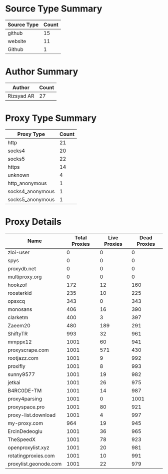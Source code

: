 # Source Type Summary

| Source Type | Count |
|-------------|-------|
| github | 15 |
| website | 11 |
| Github | 1 |


# Author Summary

| Author | Count |
|--------|-------|
| Rizsyad AR | 27 |


# Proxy Type Summary

| Proxy Type | Count |
|------------|-------|
| http | 21 |
| socks4 | 20 |
| socks5 | 22 |
| https | 14 |
| unknown | 4 |
| http_anonymous | 1 |
| socks4_anonymous | 1 |
| socks5_anonymous | 1 |


# Proxy Details

| Name | Total Proxies | Live Proxies | Dead Proxies |
|------|---------------|--------------|---------------|
| zloi-user | 0 | 0 | 0 |
| spys | 0 | 0 | 0 |
| proxydb.net | 0 | 0 | 0 |
| multiproxy.org | 0 | 0 | 0 |
| hookzof | 172 | 12 | 160 |
| roosterkid | 235 | 10 | 225 |
| opsxcq | 343 | 0 | 343 |
| monosans | 406 | 16 | 390 |
| clarketm | 400 | 3 | 397 |
| Zaeem20 | 480 | 189 | 291 |
| ShiftyTR | 993 | 32 | 961 |
| mmppx12 | 1001 | 60 | 941 |
| proxyscrape.com | 1001 | 571 | 430 |
| rootjazz.com | 1001 | 9 | 992 |
| proxifly | 1001 | 8 | 993 |
| sunny9577 | 1001 | 19 | 982 |
| jetkai | 1001 | 26 | 975 |
| B4RC0DE-TM | 1001 | 14 | 987 |
| proxy4parsing | 1001 | 0 | 1001 |
| proxyspace.pro | 1001 | 80 | 921 |
| proxy-list.download | 1001 | 4 | 997 |
| my-proxy.com | 964 | 19 | 945 |
| ErcinDedeoglu | 1001 | 36 | 965 |
| TheSpeedX | 1001 | 78 | 923 |
| openproxylist.xyz | 1001 | 20 | 981 |
| rotatingproxies.com | 1001 | 10 | 991 |
| proxylist.geonode.com | 1001 | 22 | 979 |
